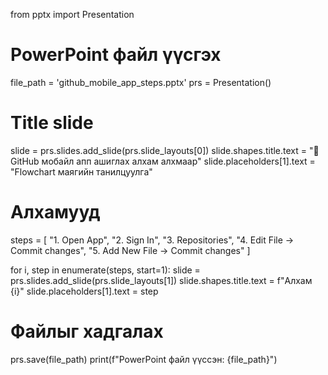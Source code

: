 from pptx import Presentation

# PowerPoint файл үүсгэх
file_path = 'github_mobile_app_steps.pptx'
prs = Presentation()

# Title slide
slide = prs.slides.add_slide(prs.slide_layouts[0])
slide.shapes.title.text = "📱 GitHub мобайл апп ашиглах алхам алхмаар"
slide.placeholders[1].text = "Flowchart маягийн танилцуулга"

# Алхамууд
steps = [
    "1. Open App",
    "2. Sign In",
    "3. Repositories",
    "4. Edit File → Commit changes",
    "5. Add New File → Commit changes"
]

for i, step in enumerate(steps, start=1):
    slide = prs.slides.add_slide(prs.slide_layouts[1])
    slide.shapes.title.text = f"Алхам {i}"
    slide.placeholders[1].text = step

# Файлыг хадгалах
prs.save(file_path)
print(f"PowerPoint файл үүссэн: {file_path}")
